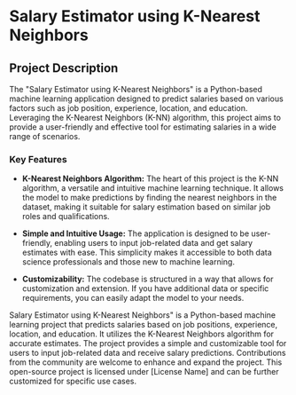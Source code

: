 # Salary Estimator using K-Nearest Neighbors

## Project Description

The "Salary Estimator using K-Nearest Neighbors" is a Python-based machine learning application designed to predict salaries based on various factors such as job position, experience, location, and education. Leveraging the K-Nearest Neighbors (K-NN) algorithm, this project aims to provide a user-friendly and effective tool for estimating salaries in a wide range of scenarios.

### Key Features

- **K-Nearest Neighbors Algorithm:** The heart of this project is the K-NN algorithm, a versatile and intuitive machine learning technique. It allows the model to make predictions by finding the nearest neighbors in the dataset, making it suitable for salary estimation based on similar job roles and qualifications.

- **Simple and Intuitive Usage:** The application is designed to be user-friendly, enabling users to input job-related data and get salary estimates with ease. This simplicity makes it accessible to both data science professionals and those new to machine learning.

- **Customizability:** The codebase is structured in a way that allows for customization and extension. If you have additional data or specific requirements, you can easily adapt the model to your needs.


Salary Estimator using K-Nearest Neighbors" is a Python-based machine learning project that predicts salaries based on job positions, experience, location, and education. It utilizes the K-Nearest Neighbors algorithm for accurate estimates. The project provides a simple and customizable tool for users to input job-related data and receive salary predictions. Contributions from the community are welcome to enhance and expand the project. This open-source project is licensed under [License Name] and can be further customized for specific use cases.
